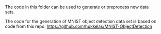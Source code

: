 The code in this folder can be used to generate or preprocess new data sets.

The code for the generation of MNIST object detection data set is based on code from this repo: https://github.com/hukkelas/MNIST-ObjectDetection

